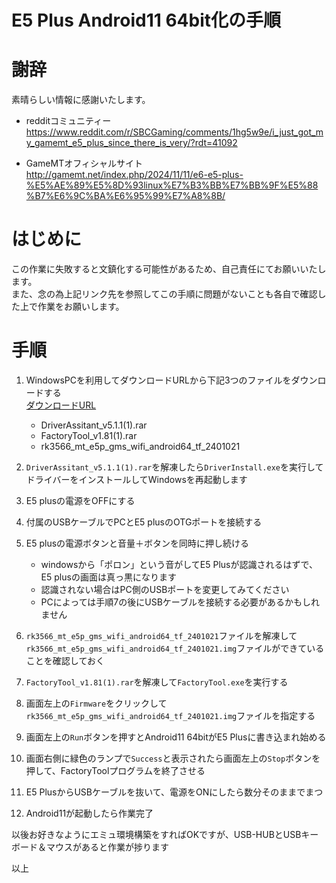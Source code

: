 # E5 Plus Android11 64bit化の手順

# 謝辞
素晴らしい情報に感謝いたします。  

- redditコミュニティー  
https://www.reddit.com/r/SBCGaming/comments/1hg5w9e/i_just_got_my_gamemt_e5_plus_since_there_is_very/?rdt=41092

- GameMTオフィシャルサイト  
http://gamemt.net/index.php/2024/11/11/e6-e5-plus-%E5%AE%89%E5%8D%93linux%E7%B3%BB%E7%BB%9F%E5%88%B7%E6%9C%BA%E6%95%99%E7%A8%8B/

# はじめに
この作業に失敗すると文鎮化する可能性があるため、自己責任にてお願いいたします。  
また、念の為上記リンク先を参照してこの手順に問題がないことも各自で確認した上で作業をお願いします。  

# 手順
1. WindowsPCを利用してダウンロードURLから下記3つのファイルをダウンロードする  
  [ダウンロードURL](https://drive.google.com/drive/folders/1fhtvCX77iy6DeuCIb02hqX1nA0DNsPEx)  
    - DriverAssitant_v5.1.1(1).rar
    - FactoryTool_v1.81(1).rar
    - rk3566_mt_e5p_gms_wifi_android64_tf_2401021

 2. `DriverAssitant_v5.1.1(1).rar`を解凍したら`DriverInstall.exe`を実行してドライバーをインストールしてWindowsを再起動します
 3. E5 plusの電源をOFFにする
 4. 付属のUSBケーブルでPCとE5 plusのOTGポートを接続する
 5. E5 plusの電源ボタンと音量＋ボタンを同時に押し続ける
    - windowsから「ポロン」という音がしてE5 Plusが認識されるはずで、E5 plusの画面は真っ黒になります
    - 認識されない場合はPC側のUSBポートを変更してみてください
    - PCによっては手順7の後にUSBケーブルを接続する必要があるかもしれません
 7. `rk3566_mt_e5p_gms_wifi_android64_tf_2401021`ファイルを解凍して`rk3566_mt_e5p_gms_wifi_android64_tf_2401021.img`ファイルができていることを確認しておく
 8. `FactoryTool_v1.81(1).rar`を解凍して`FactoryTool.exe`を実行する
 9. 画面左上の`Firmware`をクリックして`rk3566_mt_e5p_gms_wifi_android64_tf_2401021.img`ファイルを指定する
 10. 画面左上の`Run`ボタンを押すとAndroid11 64bitがE5 Plusに書き込まれ始める
 11. 画面右側に緑色のランプで`Success`と表示されたら画面左上の`Stop`ボタンを押して、FactoryToolプログラムを終了させる
 12. E5 PlusからUSBケーブルを抜いて、電源をONにしたら数分そのままでまつ
 13. Android11が起動したら作業完了

以後お好きなようにエミュ環境構築をすればOKですが、USB-HUBとUSBキーボード＆マウスがあると作業が捗ります

以上

